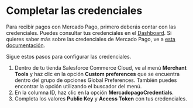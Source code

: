 # Completar las credenciales

Para recibir pagos con Mercado Pago, primero deberás contar con las credenciales. Puedes consultar tus credenciales en el [Dashboard](/developers/panel). Si quieres saber más sobre las credenciales de Mercado Pago, ve a [esta documentación](/developers/es/docs/salesforce/additional-content/credentials).

Sigue estos pasos para configurar las credenciales.

1. Dentro de tu tienda Salesforce Commerce Cloud, ve al menú **Merchant Tools** y haz clic en la opción **Custom preferences** que se encuentra dentro del grupo de opciones Global Preferences. También puedes encontrar la opción utilizando el buscador del menú.
2. En la columna ID, haz clic en la opción **MercadopagoCredentials**.
3. Completa los valores **Public Key** y **Access Token** con tus credenciales.